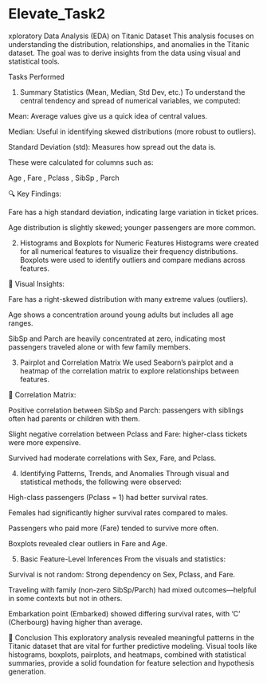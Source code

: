 # Elevate_Task2
xploratory Data Analysis (EDA) on Titanic Dataset
This analysis focuses on understanding the distribution, relationships, and anomalies in the Titanic dataset. The goal was to derive insights from the data using visual and statistical tools.

Tasks Performed
1. Summary Statistics (Mean, Median, Std Dev, etc.)
To understand the central tendency and spread of numerical variables, we computed:

Mean: Average values give us a quick idea of central values.

Median: Useful in identifying skewed distributions (more robust to outliers).

Standard Deviation (std): Measures how spread out the data is.

These were calculated for columns such as:

Age , Fare , Pclass , SibSp , Parch

🔍 Key Findings:

Fare has a high standard deviation, indicating large variation in ticket prices.

Age distribution is slightly skewed; younger passengers are more common.

2. Histograms and Boxplots for Numeric Features
Histograms were created for all numerical features to visualize their frequency distributions. Boxplots were used to identify outliers and compare medians across features.

📌 Visual Insights:

Fare has a right-skewed distribution with many extreme values (outliers).

Age shows a concentration around young adults but includes all age ranges.

SibSp and Parch are heavily concentrated at zero, indicating most passengers traveled alone or with few family members.

3. Pairplot and Correlation Matrix
We used Seaborn’s pairplot and a heatmap of the correlation matrix to explore relationships between features.

🔗 Correlation Matrix:

Positive correlation between SibSp and Parch: passengers with siblings often had parents or children with them.

Slight negative correlation between Pclass and Fare: higher-class tickets were more expensive.

Survived had moderate correlations with Sex, Fare, and Pclass.

4. Identifying Patterns, Trends, and Anomalies
Through visual and statistical methods, the following were observed:

High-class passengers (Pclass = 1) had better survival rates.

Females had significantly higher survival rates compared to males.

Passengers who paid more (Fare) tended to survive more often.

Boxplots revealed clear outliers in Fare and Age.

5. Basic Feature-Level Inferences
From the visuals and statistics:

Survival is not random: Strong dependency on Sex, Pclass, and Fare.

Traveling with family (non-zero SibSp/Parch) had mixed outcomes—helpful in some contexts but not in others.

Embarkation point (Embarked) showed differing survival rates, with ‘C’ (Cherbourg) having higher than average.

📌 Conclusion
This exploratory analysis revealed meaningful patterns in the Titanic dataset that are vital for further predictive modeling. Visual tools like histograms, boxplots, pairplots, and heatmaps, combined with statistical summaries, provide a solid foundation for feature selection and hypothesis generation.
